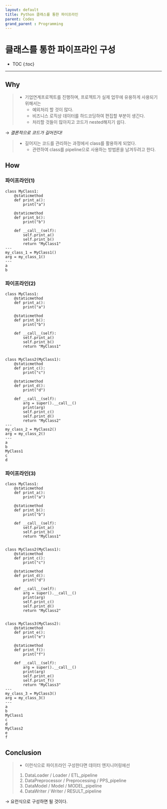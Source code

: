 ```yaml
---
layout: default
title: Python 클래스를 통한 파이프라인
parent: Codes
grand_parent : Programming
---
```

# 클래스를 통한 파이프라인 구성

- TOC
{:toc}
---

## Why
>   - 기업연계프로젝트를 진행하며, 프로젝트가 실제 업무에 유용하게 사용되기 위해서는
>       - 예외처리 할 것이 많다.
>       - 비즈니스 로직상 데이터를 하드코딩하여 편집할 부분이 생긴다.
>       - 처리할 것들이 많아지고 코드가 nested해지기 쉽다.

&rarr; *결론적으로 코드가 길어진다!*
>   - 길어지는 코드를 관리하는 과정에서 class를 활용하게 되었다.
>       - 관련하여 class를 pipeline으로 사용하는 방법론을 남겨두려고 한다.


## How
### 파이프라인(1)

```
class MyClass1:
    @staticmethod
    def print_a():
        print("a")

    @staticmethod
    def print_b():
        print("b")

    def __call__(self):
        self.print_a()
        self.print_b()
        return "MyClass1"
---
my_class_1 = MyClass1()
arg = my_class_1()
---
a
b
```

### 파이프라인(2)

```
class MyClass1:
    @staticmethod
    def print_a():
        print("a")

    @staticmethod
    def print_b():
        print("b")

    def __call__(self):
        self.print_a()
        self.print_b()
        return "MyClass1"


class MyClass2(MyClass1):
    @staticmethod
    def print_c():
        print("c")

    @staticmethod
    def print_d():
        print("d")

    def __call__(self):
        arg = super().__call__()
        print(arg)
        self.print_c()
        self.print_d()
        return "MyClass2"
---
my_class_2 = MyClass2()
arg = my_class_2()
---
a
b
MyClass1
c
d
```

### 파이프라인(3)

```
class MyClass1:
    @staticmethod
    def print_a():
        print("a")

    @staticmethod
    def print_b():
        print("b")

    def __call__(self):
        self.print_a()
        self.print_b()
        return "MyClass1"


class MyClass2(MyClass1):
    @staticmethod
    def print_c():
        print("c")

    @staticmethod
    def print_d():
        print("d")

    def __call__(self):
        arg = super().__call__()
        print(arg)
        self.print_c()
        self.print_d()
        return "MyClass2"


class MyClass3(MyClass2):
    @staticmethod
    def print_e():
        print("e")

    @staticmethod
    def print_f():
        print("f")

    def __call__(self):
        arg = super().__call__()
        print(arg)
        self.print_e()
        self.print_f()
        return "MyClass3"
---
my_class_3 = MyClass3()
arg = my_class_3()
---
a
b
MyClass1
c
d
MyClass2
e
f
```

## Conclusion
>   - 이런식으로 파이프라인 구성한다면 데이터 엔지니어링에선
>   1. DataLoader / Loader / ETL_pipeline
>   2. DataPreprocessor / Preprocessing / PPS_pipeline
>   3. DataModel / Model / MODEL_pipeline
>   4. DataWriter / Writer / RESULT_pipeline  

&rarr; 요런식으로 구성하면 될 것이다.